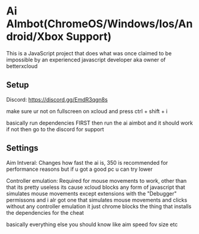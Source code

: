 # Ai AImbot(ChromeOS/Windows/Ios/Android/Xbox Support)

This is a JavaScript project that does what was once claimed to be impossible by an experienced javascript developer aka owner of betterxcloud
## Setup
Discord: https://discord.gg/EmdR3qgn8s

make sure ur not on fullscreen on xcloud and press ctrl + shift + i

basically run dependencies FIRST then run the ai aimbot and it should work if not then go to the discord for support


## Settings

Aim Intveral: Changes how fast the ai is, 350 is recommended for performance reasons but if u got a good pc u can try lower

Controller emulation: Required for mouse movements to work, other than that its pretty useless its cause xcloud blocks any form of javascript that simulates mouse movements except extensions with the "Debugger" permissons and i alr got one that simulates mouse movements and clicks without any controller emulation it just chrome blocks the thing that installs the dependencies for the cheat

basically everything else you should know like aim speed fov size etc
